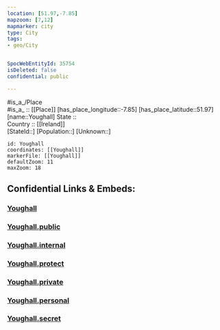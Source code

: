```yaml
---
location: [51.97,-7.85] 
mapzoom: [7,12] 
mapmarker: city 
type: City
tags:
- geo/City


SpocWebEntityId: 35754
isDeleted: false
confidential: public

---
```

#is_a_/Place  
#is_a_ :: [[Place]] 
[has_place_longitude::-7.85] 
[has_place_latitude::51.97] 
[name::Youghall] 
State ::  
Country :: [[Ireland]]  
[StateId::] 
[Population::] 
[Unknown::] 


```leaflet
id: Youghall
coordinates: [[Youghall]] 
markerFile: [[Youghall]] 
defaultZoom: 11 
maxZoom: 18
```


## Confidential Links & Embeds: 

### [Youghall](/_Standards/Earth/Continent/Europe/Europe~North/Ireland/City/Youghall.md) 

### [Youghall.public](/_public/Earth/Continent/Europe/Europe~North/Ireland/City/Youghall.public.md) 

### [Youghall.internal](/_internal/Earth/Continent/Europe/Europe~North/Ireland/City/Youghall.internal.md) 

### [Youghall.protect](/_protect/Earth/Continent/Europe/Europe~North/Ireland/City/Youghall.protect.md) 

### [Youghall.private](/_private/Earth/Continent/Europe/Europe~North/Ireland/City/Youghall.private.md) 

### [Youghall.personal](/_personal/Earth/Continent/Europe/Europe~North/Ireland/City/Youghall.personal.md) 

### [Youghall.secret](/_secret/Earth/Continent/Europe/Europe~North/Ireland/City/Youghall.secret.md)

